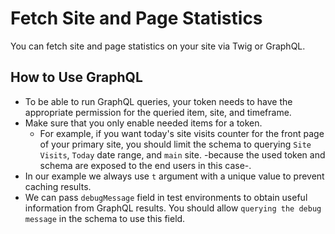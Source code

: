 # Fetch Site and Page Statistics

You can fetch site and page statistics on your site via Twig or GraphQL.
  
## How to Use GraphQL
- To be able to run GraphQL queries, your token needs to have the appropriate permission for the queried item, site, and timeframe.
- Make sure that you only enable needed items for a token.
  - For example, if you want today's site visits counter for the front page of your primary site, you should limit the schema to querying `Site Visits`, `Today` date range, and `main` site. -because the used token and schema are exposed to the end users in this case-.
- In our example we always use `t` argument with a unique value to prevent caching results.
- We can pass `debugMessage` field in test environments to obtain useful information from GraphQL results. You should allow `querying the debug message` in the schema to use this field.